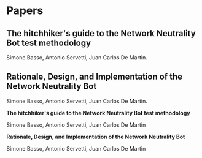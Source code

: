 # Papers

## The hitchhiker's guide to the Network Neutrality Bot test methodology

Simone Basso, Antonio Servetti, Juan Carlos De Martin.

## Rationale, Design, and Implementation of the Network Neutrality Bot

Simone Basso, Antonio Servetti, Juan Carlos De Martin.

<div id="basso2011hitchhiker">
    <p><strong>The hitchhiker's guide to the Network Neutrality Bot test methodology</strong></p>
    <p>Simone Basso, Antonio Servetti, Juan Carlos De Martin</p>
</div>

<div id="basso2010rationale">
    <p><strong>Rationale, Design, and Implementation of the Network Neutrality Bot</strong></p>
    <p>Simone Basso, Antonio Servetti, Juan Carlos De Martin</p>
</div>
